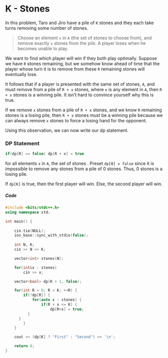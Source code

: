# K - Stones

In this problem, Taro and Jiro have a pile of `K` stones and they each take turns removing some number of stones.

> Choose an element `x` in `A` (the set of stones to choose from), and remove exactly `x` stones from the pile. A player loses when he becomes unable to play.

We want to find which player will win if they both play optimally. Suppose we have `R` stones remaining, but we somehow know ahead of time that the player whose turn it is to remove from these `R` remaining stones will eventually lose. 

It follows that if a player is presented with the same set of stones, `A`, and must remove from a pile of `R + x` stones, where `x` is any element in `A`, then `R + x` stones is a winning pile. It isn't hard to convince yourself why this is true. 

If we remove `x` stones from a pile of `R + x` stones, and we know `R` remaining stones is a losing pile, then `R + x` stones must be a winning pile because we can always remove `x` stones to force a losing hand for the opponent.

Using this observation, we can now write our dp statement.

### DP Statement

```cpp 
if(dp[R] == false) dp[R + x] = true
```

for all elements `x` in `A`, the set of stones . Preset `dp[0] = false` since it is impossible to remove any stones from a pile of 0 stones. Thus, 0 stones is a losing pile.

If `dp[K]` is true, then the first player will win. Else, the second player will win.

##### Code

```cpp
#include <bits/stdc++.h>
using namespace std;

int main() {
	
	cin.tie(NULL);
	ios_base::sync_with_stdio(false);
	
	int N, K;
	cin >> N >> K;

	vector<int> stones(N);

	for(int&x : stones)
		cin >> x;

	vector<bool> dp(K + 1, false);

	for(int R = 0; R < K; ++R) {
		if(!dp[R]) {
			for(auto x : stones) {
				if(R + x <= K) {
					dp[R+x] = true;
          }
      }
		}
	}

	cout << (dp[K] ? "First" : "Second") << '\n';

	return 0;
}

```
